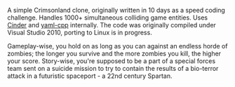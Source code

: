 A simple Crimsonland clone, originally written in 10 days as a speed coding challenge. Handles 1000+ simultaneous colliding game entities. Uses [Cinder](https://libcinder.org/) and [yaml-cpp](https://github.com/jbeder/yaml-cpp) internally. The code was originally compiled under Visual Studio 2010, porting to Linux is in progress.

Gameplay-wise, you hold on as long as you can against an endless horde of zombies; the longer you survive and the more zombies you kill, the higher your score. Story-wise, you're supposed to be a part of a special forces team sent on a suicide mission to try to contain the results of a bio-terror attack in a futuristic spaceport - a 22nd century Spartan.
